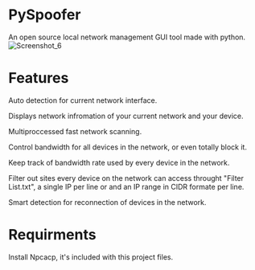 # PySpoofer
An open source local network management GUI tool made with python.
![Screenshot_6](https://user-images.githubusercontent.com/16827679/158036804-3e7a1dc5-d96c-42c6-80a9-feed96e2363e.png)

# Features
Auto detection for current network interface.

Displays network infromation of your current network and your device.

Multiproccessed fast network scanning.

Control bandwidth for all devices in the network, or even totally block it.

Keep track of bandwidth rate used by every device in the network.

Filter out sites every device on the network can access throught "Filter List.txt", a single IP per line or and an IP range in CIDR formate per line.

Smart detection for reconnection of devices in the network.

# Requirments
Install Npcacp, it's included with this project files.
